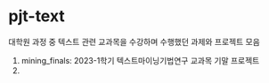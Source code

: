 # pjt-text

대학원 과정 중 텍스트 관련 교과목을 수강하며 수행했던 과제와 프로젝트 모음

1. mining_finals: 2023-1학기 텍스트마이닝기법연구 교과목 기말 프로젝트
2. 
